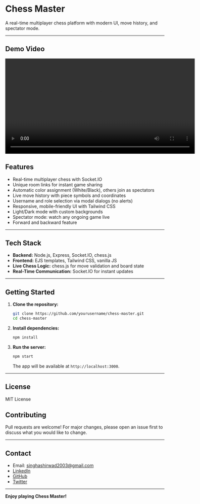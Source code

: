 ﻿# Chess Master

A real-time multiplayer chess platform with modern UI, move history, and spectator mode.

---

## Demo Video

<div align="center">
  <!-- Replace the src with your demo video link or upload -->
  <video width="600" controls>
    <source src="https://www.youtube.com/embed/tKic7dz63Xs?si=llT0NYixYHYSQzV4" type="video/mp4">
    Your browser does not support the video tag.
  </video>
</div>

## Features

- Real-time multiplayer chess with Socket.IO
- Unique room links for instant game sharing
- Automatic color assignment (White/Black), others join as spectators
- Live move history with piece symbols and coordinates
- Username and role selection via modal dialogs (no alerts)
- Responsive, mobile-friendly UI with Tailwind CSS
- Light/Dark mode with custom backgrounds
- Spectator mode: watch any ongoing game live
- Forward and backward feature 

---

## Tech Stack

- **Backend:** Node.js, Express, Socket.IO, chess.js
- **Frontend:** EJS templates, Tailwind CSS, vanilla JS
- **Live Chess Logic:** chess.js for move validation and board state
- **Real-Time Communication:** Socket.IO for instant updates

---

## Getting Started

1. **Clone the repository:**
   ```bash
   git clone https://github.com/yourusername/chess-master.git
   cd chess-master
   ```

2. **Install dependencies:**
   ```bash
   npm install
   ```

3. **Run the server:**
   ```bash
   npm start
   ```
   The app will be available at `http://localhost:3000`.

---

## License

MIT License


## Contributing

Pull requests are welcome! For major changes, please open an issue first to discuss what you would like to change.

---

## Contact

- Email: singhashirwad2003@gmail.com
- [LinkedIn](https://www.linkedin.com/in/ashirwad08singh)
- [GitHub](https://github.com/ashirwad08singh)
- [Twitter](https://twitter.com/singhashir65848)

---

**Enjoy playing Chess Master!**
